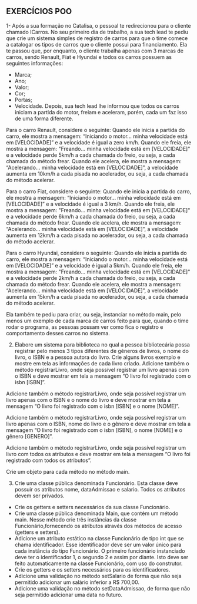 ## EXERCÍCIOS POO

1- Após a sua formação no Catalisa, o pessoal te redirecionou para o cliente chamado ICarros. No seu primeiro dia de trabalho,
a sua tech lead te pediu que crie um sistema simples de registro de carros para que o time comece a catalogar
os tipos de carros que o cliente possui para financiamento. Ela te passou que, por
enquanto, o cliente trabalha apenas com 3 marcas de carros, sendo Renault, Fiat e
Hyundai e todos os carros possuem as seguintes informações:
- Marca;
- Ano;
- Valor;
- Cor;
- Portas;
- Velocidade.
Depois, sua tech lead lhe informou que todos os carros iniciam a partida do motor,
freiam e aceleram, porém, cada um faz isso de uma forma diferente.

Para o carro Renault, considere o seguinte:
Quando ele inicia a partida do carro, ele mostra a mensagem: “Iniciando o motor...
minha velocidade está em [VELOCIDADE]” e a velocidade é igual a zero km/h.
Quando ele freia, ele mostra a mensagem: "Freando... minha velocidade está em
[VELOCIDADE]" e a velocidade perde 5km/h a cada chamada do freio, ou seja, a
cada chamada do método frear.
Quando ele acelera, ele mostra a mensagem: “Acelerando... minha velocidade está
em [VELOCIDADE]”, a velocidade aumenta em 10km/h a cada pisada no
acelerador, ou seja, a cada chamada do método acelerar.

Para o carro Fiat, considere o seguinte:
Quando ele inicia a partida do carro, ele mostra a mensagem: “Iniciando o motor...
minha velocidade está em [VELOCIDADE]” e a velocidade é igual a 3 km/h.
Quando ele freia, ele mostra a mensagem: "Freando... minha velocidade está em
[VELOCIDADE]" e a velocidade perde 6km/h a cada chamada do freio, ou seja, a
cada chamada do método frear.
Quando ele acelera, ele mostra a mensagem: “Acelerando... minha velocidade está
em [VELOCIDADE]”, a velocidade aumenta em 12km/h a cada pisada no
acelerador, ou seja, a cada chamada do método acelerar.

Para o carro Hyundai, considere o seguinte:
Quando ele inicia a partida do carro, ele mostra a mensagem: “Iniciando o motor...
minha velocidade está em [VELOCIDADE]” e a velocidade é igual a 5km/h.
Quando ele freia, ele mostra a mensagem: "Freando... minha velocidade está em
[VELOCIDADE]" e a velocidade perde 2km/h a cada chamada do freio, ou seja, a
cada chamada do método frear.
Quando ele acelera, ele mostra a mensagem: “Acelerando... minha velocidade está
em [VELOCIDADE]”, a velocidade aumenta em 15km/h a cada pisada no
acelerador, ou seja, a cada chamada do método acelerar.

Ela também te pediu para criar, ou seja, instanciar no método main, pelo menos um exemplo de cada marca de carros feito para que, quando o time rodar o programa,
as pessoas possam ver como fica o registro e comportamento desses carros no sistema.

2. Elabore um sistema para biblioteca no qual a pessoa bibliotecária possa registrar pelo menos 3 tipos diferentes de gêneros de livros, o nome do livro, o ISBN e a
pessoa autora do livro. Crie alguns livros exemplo e mostre em tela as informações de cada livro criado.
Adicione também o método registrarLivro, onde seja possível registrar um livro apenas com o ISBN e deve mostrar em tela a mensagem “O livro foi registrado
com o isbn [ISBN]”.

Adicione também o método registrarLivro, onde seja possível registrar um livro apenas com o ISBN e o nome do livro e deve mostrar em tela a mensagem “O livro
foi registrado com o isbn [ISBN] e o nome [NOME]”.

Adicione também o método registrarLivro, onde seja possível registrar um livro apenas com o ISBN, nome do livro e o gênero e deve mostrar em tela a mensagem “O livro foi registrado com o isbn [ISBN], o nome [NOME] e o gênero
[GENERO]”.

Adicione também o método registrarLivro, onde seja possível registrar um livro com todos os atributos e deve mostrar em tela a mensagem “O livro foi registrado com
todos os atributos”.

Crie um objeto para cada método no método main.

3. Crie uma classe pública denominada Funcionário. Esta classe deve possuir os
atributos nome, dataAdmissao e salario. Todos os atributos devem ser privados.
- Crie os getters e setters necessários da sua classe Funcionário.
- Crie uma classe pública denominada Main, que contém um método main. Nesse
método crie três instâncias da classe Funcionário,fornecendo os atributos através
dos métodos de acesso (getters e setters).
- Adicione um atributo estático na classe Funcionário de tipo int que se chama
identificador. Esse identificador deve ser um valor único para cada instância do tipo
Funcionário. O primeiro funcionário instanciado deve ter o identificador 1, o
segundo 2 e assim por diante. Isto deve ser feito automaticamente na classe
Funcionário, com uso do construtor.
- Crie os getters e os setters necessários para os identificadores.
- Adicione uma validação no método setSalario de forma que não seja permitido
adicionar um salário inferior a R$ 700,00.
- Adicione uma validação no método setDataAdmissao, de forma que não seja
permitido adicionar uma data no futuro.
